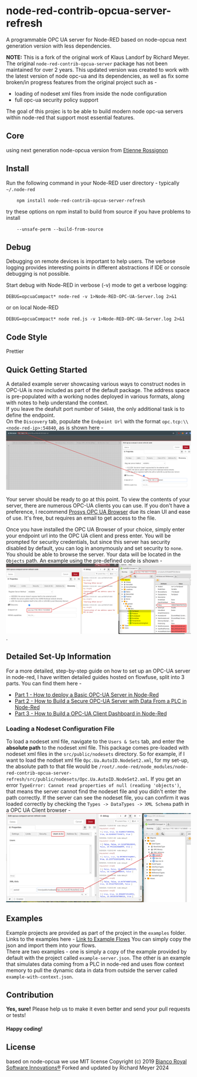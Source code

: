 # node-red-contrib-opcua-server-refresh

A programmable OPC UA server for Node-RED based on node-opcua next generation version with less dependencies.

**NOTE:**
This is a fork of the original work of Klaus Landorf by Richard Meyer.  The original `node-red-contrib-opcua-server` package has not been maintained for over 2 years.  This updated version was created to work with the latest version of node opc-ua and its dependencies, as well as fix some broken/in progress features from the original project such as -
* loading of nodeset xml files from inside the node configuration
* full opc-ua security policy support

The goal of this projec is to be able to build modern node opc-ua servers within node-red that support most essential features.


## Core

using next generation node-opcua version from [Etienne Rossignon](https://github.com/erossignon/)

## Install

Run the following command in your Node-RED user directory - typically `~/.node-red`

        npm install node-red-contrib-opcua-server-refresh

try these options on npm install to build from source if you have problems to install

        --unsafe-perm --build-from-source

## Debug

Debugging on remote devices is important to help users. The verbose logging
provides interesting points in different abstractions if IDE or console debugging is not possible.

Start debug with Node-RED in verbose (-v) mode to get a verbose logging:

    DEBUG=opcuaCompact* node-red -v 1>Node-RED-OPC-UA-Server.log 2>&1

or on local Node-RED

    DEBUG=opcuaCompact* node red.js -v 1>Node-RED-OPC-UA-Server.log 2>&1

## Code Style

Prettier

## Quick Getting Started
A detailed example server showcasing various ways to construct nodes in OPC-UA is now included as part
of the default package.  The address space is pre-populated with a working nodes deployed in various formats,
along with notes to help understand the context.  
If you leave the deafult port number of `54840`, the only additional task is to define the endpoint.  
On the `Discovery` tab, populate the `Endpoint Url` with the format `opc.tcp:\\<node-red-ip>:54840`, as is shown here - 
![Screenshot of endpoint](./screenshots/endpoint.png)

Your server should be ready to go at this point. To view the contents of your server, there are numerous OPC-UA clients you can use.  If you don't have a preference, I recommend [Prosys OPC UA Browser](https://prosysopc.com/products/opc-ua-browser/) due its clean UI and ease of use.  It's free, but requires an email to get access to the file.

Once you have installed the OPC UA Browser of your choice, simply enter your endpoint url into the OPC UA client and press enter.  You will be prompted for security credentials, but since this server has security disabled by default, you can log in anonymously and set security to `none`.  You should be able to browse the server.
Your data will be located in the `Objects` path.  An example using the pre-defined code is shown - 
![Screenshot of client browser](./screenshots/browser.png).

## Detailed Set-Up Information
For a more detailed, step-by-step guide on how to set up an OPC-UA server in node-red, I have written detailed guides hosted on flowfuse, split into 3 parts. You can find them here -
* [Part 1 - How to deploy a Basic OPC-UA Server in Node-Red](https://flowfuse.com/blog/2023/07/how-to-deploy-a-basic-opc-ua-server-in-node-red/)
* [Part 2 - How to Build a Secure OPC-UA Server with Data From a PLC in Node-Red](https://flowfuse.com/node-red/protocol/opa-ua/#building-secure-opc-ua-server-in-node-red.)
* [Part 3 - How to Build a OPC-UA Client Dashboard in Node-Red](https://flowfuse.com/blog/2023/07/how-to-build-a-opc-client-dashboard-in-node-red/)

### Loading a Nodeset Configuration File
To load a nodeset xml file, navigate to the `Users & Sets` tab, and enter the **absolute path** to the nodeset xml file.
This package comes pre-loaded with nodeset xml files in the `src/public/nodesets` directory.  So for example, if I want to load
the nodset xml file `Opc.Ua.AutoID.NodeSet2.xml`, for my set-up, the absolute path to that file would be `/root/.node-red/node_modules/node-red-contrib-opcua-server-refresh/src/public/nodesets/Opc.Ua.AutoID.NodeSet2.xml`. 
If you get an error `TypeError: Cannot read properties of null (reading 'objects')`, that means the server cannot find the nodeset file and you didn't enter the path correctly.
If the server can see the nodeset file, you can confirm it was loaded correctly by checking the `Types -> DataTypes -> XML Schema` path in a OPC UA Client browser - 
![Screenshot of nodeset](./screenshots/nodesetxml.png)

## Examples
Example projects are provided as part of the project in the `examples` folder.  Links to the examples here - 
[Link to Example Flows](https://github.com/Hisma/node-red-contrib-opcua-server-refresh/tree/master/examples)
You can simply copy the json and import them into your flows.  
There are two examples - one is simply a copy of the example provided by default with the project called `example-server.json`.  The other is an example that simulates data coming from a PLC in node-red and uses flow context memory to pull the dynamic data in data from outside the server called `example-with-context.json`.

## Contribution

**Yes, sure!** Please help us to make it even better and send your pull requests or tests!

#### Happy coding!

## License

based on node-opcua we use MIT license
Copyright (c) 2019 [Bianco Royal Software Innovations®](https://github.com/BiancoRoyal/)
Forked and updated by Richard Meyer 2024
